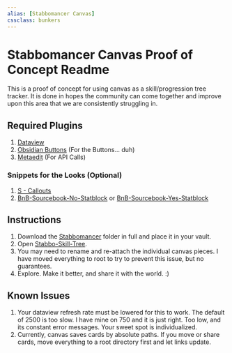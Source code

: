 ```yaml
---
alias: [Stabbomancer Canvas]
cssclass: bunkers
---
```

# Stabbomancer Canvas Proof of Concept Readme


This is a proof of concept for using canvas as a skill/progression tree tracker. It is done in hopes the community can come together and improve upon this area that we are consistently struggling in. 

## Required Plugins
1. [Dataview](https://github.com/blacksmithgu/obsidian-dataview)
2. [Obsidian Buttons](https://github.com/shabegom/buttons) (For the Buttons... duh)
3. [Metaedit](https://github.com/chhoumann/MetaEdit) (For API Calls)

### Snippets for the Looks (Optional)
1. [S - Callouts](https://github.com/SlRvb/Obsidian--ITS-Theme/tree/main/Snippets)
2. [BnB-Sourcebook-No-Statblock](../CSS_Snippets/BnB-Sourcebook-No-Statblock.css) or [BnB-Sourcebook-Yes-Statblock](../CSS_Snippets/BnB-Sourcebook-Yes-Statblock.css)

## Instructions
1. Download the [Stabbomancer](../Stabbomancer/) folder in full and place it in your vault. 
2. Open [Stabbo-Skill-Tree](Stabbo-Skill-Tree.canvas).
3. You may need to rename and re-attach the individual canvas pieces. I have  moved everything to root to try to prevent this issue, but no guarantees. 
4. Explore. Make it better, and share it with the world. :)


## Known Issues
1. Your dataview refresh rate must be lowered for this to work. The default of 2500 is too slow. I have mine on 750 and it is just right. Too low, and its constant error messages. Your sweet spot is individualized.
2. Currently, canvas saves cards by absolute paths. If you move or share cards, move everything to a root directory first and let links update. 